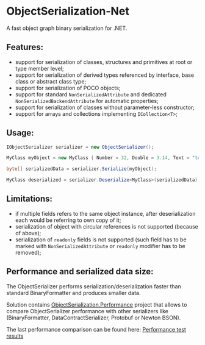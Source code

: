 ObjectSerialization-Net
===========

A fast object graph binary serialization for .NET.

## Features:
* support for serialization of classes, structures and primitives at root or type member level;
* support for serialization of derived types referenced by interface, base class or abstract class type;
* support for serialization of POCO objects;
* support for standard `NonSerializedAttribute` and dedicated `NonSerializedBackendAttribute` for automatic properties;
* support for serialization of classes without parameter-less constructor;
* support for arrays and collections implementing `ICollection<T>`;

## Usage:

```c#
IObjectSerializer serializer = new ObjectSerializer();

MyClass myObject = new MyClass { Number = 32, Double = 3.14, Text = "test" };

byte[] serializedData = serializer.Serialize(myObject);

MyClass deserialized = serializer.Deserialize<MyClass>(serializedData);
```

## Limitations:
* if multiple fields refers to the same object instance, after deserialization each would be referring to own copy of it;
* serialization of object with circular references is not supported (because of above);
* serialization of `readonly` fields is not supported (such field has to be marked with `NonSerializedAttribute` or `readonly` modifier has to be removed);

## Performance and serialized data size:

The ObjectSerializer performs serialization/deserialization faster than standard BinaryFormatter and produces smaller data.

Solution contains [ObjectSerialization.Performance](https://github.com/Suremaker/ObjectSerialization-Net/tree/master/ObjectSerialization.Performance) project that allows to compare ObjectSerializer performance with other serializers like (BinaryFormatter, DataContractSerializer, Protobuf or Newton BSON).

The last performance comparison can be found here: [Performance test results](http://htmlpreview.github.com/?https://github.com/Suremaker/ObjectSerialization-Net/blob/master/PerformanceResults/results.html)
